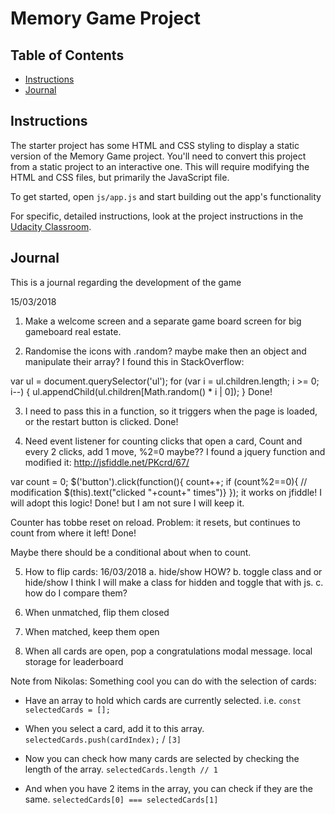 # Memory Game Project

## Table of Contents

* [Instructions](#instructions)
* [Journal](#journal)

## Instructions

The starter project has some HTML and CSS styling to display a static version of the Memory Game project. You'll need to convert this project from a static project to an interactive one. This will require modifying the HTML and CSS files, but primarily the JavaScript file.

To get started, open `js/app.js` and start building out the app's functionality

For specific, detailed instructions, look at the project instructions in the [Udacity Classroom](https://classroom.udacity.com/me).

## Journal

This is a journal regarding the development of the game

15/03/2018

1. Make a welcome screen and a separate game board screen for big gameboard real estate.

2. Randomise the icons with .random?
maybe make then an object and manipulate their array?
I found this in StackOverflow:

var ul = document.querySelector('ul');
for (var i = ul.children.length; i >= 0; i--) {
    ul.appendChild(ul.children[Math.random() * i | 0]);
}
    Done!

3. I need to pass this in a function, so it triggers when the page is loaded, or the restart button is clicked.
    Done!

4. Need event listener for counting clicks that open a card,
Count and every 2 clicks, add 1 move, %2=0 maybe??
I found a jquery function and modified it:
http://jsfiddle.net/PKcrd/67/

var count = 0;
$('button').click(function(){
     count++;
     if (count%2==0){ // modification
    $(this).text("clicked "+count+" times")}
});
it works on jfiddle! I will adopt this logic!
    Done! but I am not sure I will keep it.

Counter has tobbe reset on reload.
    Problem: it resets, but continues to count from where it left!
        Done!

Maybe there should be a conditional about when to count.


5. How to flip cards: 
16/03/2018
a. hide/show HOW?
b. toggle class and or hide/show
I think I will make a class for hidden and toggle that with js.
c. how do I compare them?

6. When unmatched, flip them closed

7. When matched, keep them open

8. When all cards are open, pop a congratulations modal message.
local storage for  leaderboard


Note from Nikolas:
Something cool you can do with the selection of cards:

- Have an array to hold which cards are currently selected. i.e. `const selectedCards = [];`

- When you select a card, add it to this array. `selectedCards.push(cardIndex);` / `[3]`

- Now you can check how many cards are selected by checking the length of the array. `selectedCards.length // 1`

- And when you have 2 items in the array, you can check if they are the same. `selectedCards[0] === selectedCards[1]`



